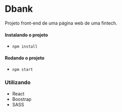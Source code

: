 # Dbank
Projeto front-end de uma página web de uma fintech.

#### Instalando o projeto

- ```npm install```

#### Rodando o projeto
- ```npm start```

### Utilizando
- React
- Boostrap
- SASS
